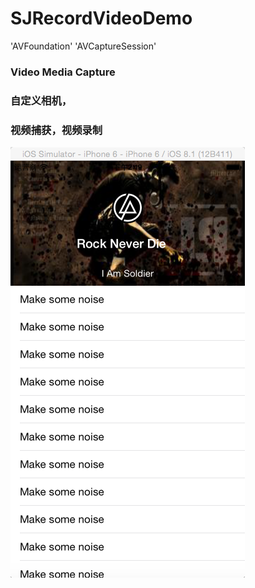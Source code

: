 # SJRecordVideoDemo
'AVFoundation' 'AVCaptureSession' 
### Video Media Capture 
### 自定义相机，
### 视频捕获，视频录制
 ![image](https://github.com/hsjcom/SJParallaxHeardView/blob/master/SJParallaxHeardView/Resource/QQ20150514-1@2x.png)
